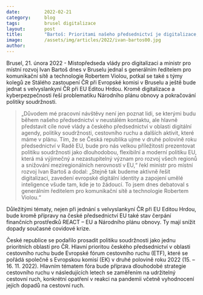 ```yaml
---
date:         2022-02-21
category:     blog
tags:         brusel digitalizace 
layout:       post
title:        "Bartoš: Prioritami našeho předsednictví je digitalizace, podpora cestovního ruchu a politika soudržnosti"
image:        /assets/img/articles/2022/ivan-bartos00.jpg
author:       
---
```


Brusel, 21. února 2022 - Místopředseda vlády pro digitalizaci a ministr pro místní rozvoj Ivan Bartoš dnes v Bruselu jednal s generálním ředitelem pro komunikační sítě a technologie Robertem Violou, potkal se také s týmy kolegů ze Stálého zastoupení ČR při Evropské komisi v Bruselu a ještě bude jednat s velvyslankyní ČR při EU Editou Hrdou. Kromě digitalizace a kyberpezpečnosti řeší problematiku Národního plánu obnovy a pokračování politiky soudržnosti.

> „Důvodem mé pracovní návštěvy není jen poznat lidi, se kterými budu během našeho předsednictví v neustálém kontaktu, ale hlavně představit cíle nové vlády a českého předsednictví v oblasti digitální agendy, politiky soudržnosti, cestovního ruchu a dalších aktivit, které máme v plánu. Tím, že se Česká republika ujme v druhé polovině roku předsednictví v Radě EU, bude pro nás velkou příležitostí prezentovat politiku soudržnosti jako dlouhodobou, flexibilní a moderní politiku EU, která má výjimečný a nezastupitelný význam pro rozvoj všech regionů a snižování meziregionálních nerovností v EU,“ řekl ministr pro místní rozvoj Ivan Bartoš a dodal: „Stejně tak budeme aktivně řešit digitalizaci, zavedení evropské digitální identity a zapojení umělé inteligence všude tam, kde je to žádoucí. To jsem dnes debatoval s generálním ředitelem pro komunikační sítě a technologie Robertem Violou.“
 
Důležitými tématy, nejen při jednání s velvyslankyní ČR při EU Editou Hrdou, bude kromě přípravy na české předsednictví EU také stav čerpání finančních prostředků REACT – EU a Národního plánu obnovy. Ty mají snížit dopady současné covidové krize.
 
České republice se podařilo prosadit politiku soudržnosti jako jednu prioritních oblastí pro ČR. Hlavní prioritou českého předsednictví v oblasti cestovního ruchu bude Evropské fórum cestovního ruchu (ETF), které se pořádá společně s Evropskou komisí (EK) v druhé polovině roku 2022 (15. – 16. 11. 2022). Hlavním tématem fóra bude příprava dlouhodobé strategie cestovního ruchu v následujících letech se zaměřením na udržitelný cestovní ruch, konkrétní opatření v reakci na pandemii včetně vyhodnocení jejích dopadů na cestovní ruch.
